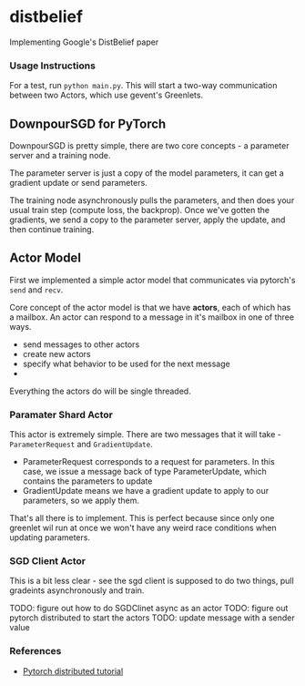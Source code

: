 # distbelief
Implementing Google's DistBelief paper

### Usage Instructions

For a test, run `python main.py`. This will start a two-way communication between two Actors, which use gevent's Greenlets.

## DownpourSGD for PyTorch

DownpourSGD is pretty simple, there are two core concepts - a parameter server and a training node.

The parameter server is just a copy of the model parameters, it can get a gradient update or send parameters.

The training node asynchronously pulls the parameters, and then does your usual train step (compute loss, the backprop).
Once we've gotten the gradients, we send a copy to the parameter server, apply the update, and then continue training. 

## Actor Model
First we implemented a simple actor model that communicates via pytorch's `send` and `recv`. 

Core concept of the actor model is that we have **actors**, each of which has a mailbox. An actor can respond to a message in it's mailbox in one of three ways.
- send messages to other actors
- create new actors
- specify what behavior to be used for the next message
-
Everything the actors do will be single threaded.

### Paramater Shard Actor

This actor is extremely simple. 
There are two messages that it will take - `ParameterRequest` and `GradientUpdate`. 
- ParameterRequest corresponds to a request for parameters. In this case, we issue a message back of type ParameterUpdate, which contains the parameters to update
- GradientUpdate means we have a gradient update to apply to our parameters, so we apply them. 

That's all there is to implement. This is perfect because since only one greenlet wil run at once we won't have any weird race conditions when updating parameters.

### SGD Client Actor

This is a bit less clear - see the sgd client is supposed to do two things, pull gradeints asynchronously and train. 

TODO: figure out how to do SGDClinet async as an actor
TODO: figure out pytorch distributed to start the actors
TODO: update message with a sender value


### References
- [Pytorch distributed tutorial](http://pytorch.org/tutorials/intermediate/dist_tuto.html)

